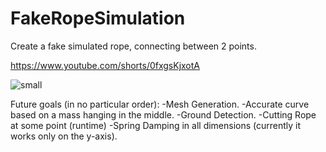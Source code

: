 # FakeRopeSimulation
 Create a fake simulated rope, connecting between 2 points.
 
https://www.youtube.com/shorts/0fxgsKjxotA

![small](https://github.com/Ali10555/FakeRopeSimulation/assets/96617579/5c9ea09e-c418-4bba-a00f-cb7c04aec141)

Future goals (in no particular order):
-Mesh Generation.
-Accurate curve based on a mass hanging in the middle.
-Ground Detection.
-Cutting Rope at some point (runtime)
-Spring Damping in all dimensions (currently it works only on the y-axis).
